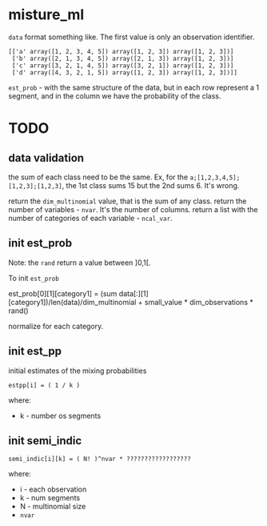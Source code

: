 # misture_ml #


`data` format something like. The first value is only an observation identifier.
```
[['a' array([1, 2, 3, 4, 5]) array([1, 2, 3]) array([1, 2, 3])]
 ['b' array([2, 1, 3, 4, 5]) array([2, 1, 3]) array([1, 2, 3])]
 ['c' array([3, 2, 1, 4, 5]) array([3, 2, 1]) array([1, 2, 3])]
 ['d' array([4, 3, 2, 1, 5]) array([1, 2, 3]) array([1, 2, 3])]]
```

`est_prob` - with the same structure of the data, but in each row represent a 1 segment, and in the column we have the probability of the class.

# TODO #

## data validation ##

the sum of each class need to be the same.
Ex, for the `a;[1,2,3,4,5];[1,2,3];[1,2,3]`, the 1st class sums 15 but the 2nd sums 6. It's wrong.


return the `dim_multinomial` value, that is the sum of any class.
return the number of variables - `nvar`. It's the number of columns.
return a list with the number of categories of each variable - `ncal_var`.

## init est_prob ##

Note: the `rand` return a value between ]0,1[.

To init `est_prob`

est_prob[0][1][category1] = (sum data[:][1][category1])/len(data)/dim_multinomial + small_value * dim_observations * rand() 

normalize for each category.

## init est_pp ##

initial estimates of the mixing probabilities

```
estpp[i] = ( 1 / k )
```

where:
- k - number os segments

## init semi_indic ##

```
semi_indic[i][k] = ( N! )^nvar * ??????????????????
```

where:
- i - each observation
- k - num segments
- N - multinomial size
- `nvar`
